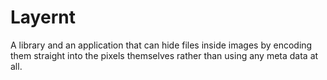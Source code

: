 # Layernt
A library and an application that can hide files inside images by encoding them straight into the pixels themselves rather than using any meta data at all.
